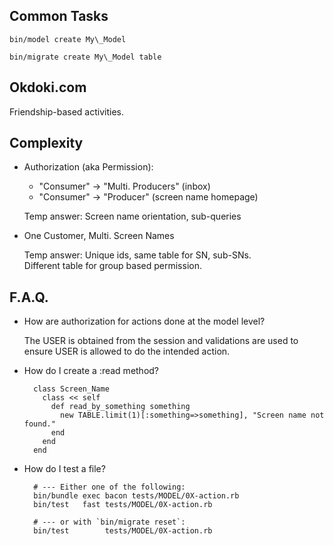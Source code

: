 

Common Tasks
-----------------

    bin/model create My\_Model

    bin/migrate create My\_Model table


Okdoki.com
----------

Friendship-based activities.


Complexity
----------

* Authorization (aka Permission):
  * "Consumer" -> "Multi. Producers" (inbox)
  * "Consumer" -> "Producer"         (screen name homepage)

  Temp answer: Screen name orientation, sub-queries

* One Customer, Multi. Screen Names

  Temp answer:
    Unique ids, same table for SN, sub-SNs.
    <br />
    Different table for group based permission.

F.A.Q.
------

* How are authorization for actions done at the model level?

  The USER is obtained from the session and validations
  are used to ensure USER is allowed to do the intended
  action.

* How do I create a :read method?

        class Screen_Name
          class << self
            def read_by_something something
              new TABLE.limit(1)[:something=>something], "Screen name not found."
            end
          end
        end

* How do I test a file?

        # --- Either one of the following:
        bin/bundle exec bacon tests/MODEL/0X-action.rb
        bin/test   fast tests/MODEL/0X-action.rb

        # --- or with `bin/migrate reset`:
        bin/test        tests/MODEL/0X-action.rb









